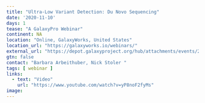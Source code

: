 ```yaml
---
title: "Ultra-Low Variant Detection: Du Novo Sequencing"
date: '2020-11-10'
days: 1
tease: "A GalaxyPro Webinar"
continent: NA
location: "Online, GalaxyWorks, United States"
location_url: "https://galaxyworks.io/webinars/"
external_url: "https://depot.galaxyproject.org/hub/attachments/events/2020-11-du-novo/du-novo-webinar.pdf"
gtn: false
contact: "Barbara Arbeithuber, Nick Stoler "
tags: [ webinar ]
links:
  - text: "Video"
    url: "https://www.youtube.com/watch?v=yP8noF2fyMs"
image: 
---
```

